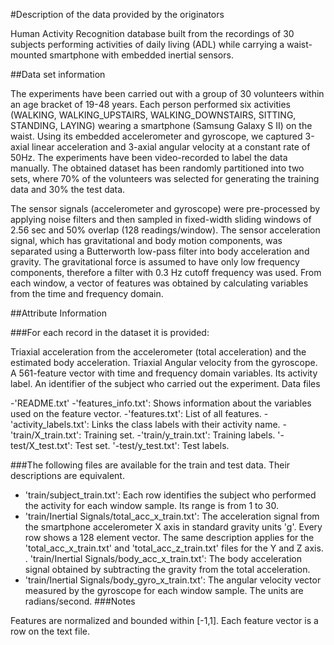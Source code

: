 #Description of the data provided by the originators

Human Activity Recognition database built from the recordings of 30 subjects performing activities of daily living (ADL) while carrying a waist-mounted smartphone with embedded inertial sensors.

##Data set information

The experiments have been carried out with a group of 30 volunteers within an age bracket of 19-48 years. Each person performed six activities (WALKING, WALKING_UPSTAIRS, WALKING_DOWNSTAIRS, SITTING, STANDING, LAYING) wearing a smartphone (Samsung Galaxy S II) on the waist. Using its embedded accelerometer and gyroscope, we captured 3-axial linear acceleration and 3-axial angular velocity at a constant rate of 50Hz. The experiments have been video-recorded to label the data manually. The obtained dataset has been randomly partitioned into two sets, where 70% of the volunteers was selected for generating the training data and 30% the test data.

The sensor signals (accelerometer and gyroscope) were pre-processed by applying noise filters and then sampled in fixed-width sliding windows of 2.56 sec and 50% overlap (128 readings/window). The sensor acceleration signal, which has gravitational and body motion components, was separated using a Butterworth low-pass filter into body acceleration and gravity. The gravitational force is assumed to have only low frequency components, therefore a filter with 0.3 Hz cutoff frequency was used. From each window, a vector of features was obtained by calculating variables from the time and frequency domain.

##Attribute Information

###For each record in the dataset it is provided:

Triaxial acceleration from the accelerometer (total acceleration) and the estimated body acceleration.
Triaxial Angular velocity from the gyroscope.
A 561-feature vector with time and frequency domain variables.
Its activity label.
An identifier of the subject who carried out the experiment.
Data files

-'README.txt'
-'features_info.txt': Shows information about the variables used on the feature vector.
-'features.txt': List of all features.
-'activity_labels.txt': Links the class labels with their activity name.
-'train/X_train.txt': Training set.
-'train/y_train.txt': Training labels.
'-test/X_test.txt': Test set.
'-test/y_test.txt': Test labels.

###The following files are available for the train and test data. Their descriptions are equivalent.

- 'train/subject_train.txt': Each row identifies the subject who performed the activity for each window sample. Its range is from 1 to 30.
- 'train/Inertial Signals/total_acc_x_train.txt': The acceleration signal from the smartphone accelerometer X axis in standard gravity units 'g'. Every row shows a 128 element vector. The same description applies for the 'total_acc_x_train.txt' and 'total_acc_z_train.txt' files for the Y and Z axis.
. 'train/Inertial Signals/body_acc_x_train.txt': The body acceleration signal obtained by subtracting the gravity from the total acceleration.
- 'train/Inertial Signals/body_gyro_x_train.txt': The angular velocity vector measured by the gyroscope for each window sample. The units are radians/second.
###Notes

Features are normalized and bounded within [-1,1].
Each feature vector is a row on the text file.